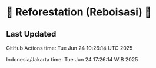 
# 🌳 Reforestation (Reboisasi) 🌲

## Last Updated

GitHub Actions time: Tue Jun 24 10:26:14 UTC 2025

Indonesia/Jakarta time: Tue Jun 24 17:26:14 WIB 2025
